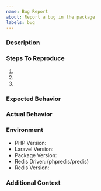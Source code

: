 ```yaml
---
name: Bug Report
about: Report a bug in the package
labels: bug
---
```


### Description

<!-- A clear and concise description of the bug -->

### Steps To Reproduce

1. 
2. 
3. 

### Expected Behavior

<!-- What you expected to happen -->

### Actual Behavior

<!-- What actually happened -->

### Environment

- PHP Version: 
- Laravel Version: 
- Package Version:
- Redis Driver: (phpredis/predis)
- Redis Version:

### Additional Context

<!-- Any additional information, configuration or data that might be necessary to reproduce the issue. -->